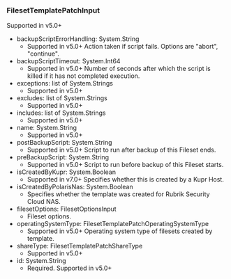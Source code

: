 ### FilesetTemplatePatchInput
Supported in v5.0+

- backupScriptErrorHandling: System.String
  - Supported in v5.0+
      Action taken if script fails. Options are "abort", "continue".
- backupScriptTimeout: System.Int64
  - Supported in v5.0+
      Number of seconds after which the script is killed if it has not completed execution.
- exceptions: list of System.Strings
  - Supported in v5.0+
- excludes: list of System.Strings
  - Supported in v5.0+
- includes: list of System.Strings
  - Supported in v5.0+
- name: System.String
  - Supported in v5.0+
- postBackupScript: System.String
  - Supported in v5.0+
      Script to run after backup of this Fileset ends.
- preBackupScript: System.String
  - Supported in v5.0+
      Script to run before backup of this Fileset starts.
- isCreatedByKupr: System.Boolean
  - Supported in v7.0+
      Specifies whether this is created by a Kupr Host.
- isCreatedByPolarisNas: System.Boolean
  - Specifies whether the template was created for Rubrik Security Cloud NAS.
- filesetOptions: FilesetOptionsInput
  - Fileset options.
- operatingSystemType: FilesetTemplatePatchOperatingSystemType
  - Supported in v5.0+
      Operating system type of filesets created by template.
- shareType: FilesetTemplatePatchShareType
  - Supported in v5.0+
- id: System.String
  - Required. Supported in v5.0+
